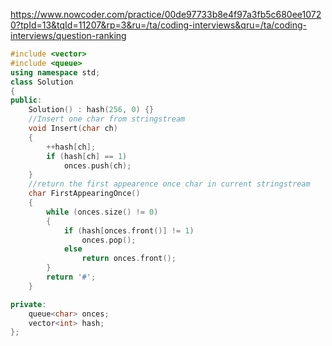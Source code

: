 https://www.nowcoder.com/practice/00de97733b8e4f97a3fb5c680ee10720?tpId=13&tqId=11207&rp=3&ru=/ta/coding-interviews&qru=/ta/coding-interviews/question-ranking

```cpp
#include <vector>
#include <queue>
using namespace std;
class Solution
{
public:
    Solution() : hash(256, 0) {}
    //Insert one char from stringstream
    void Insert(char ch)
    {
        ++hash[ch];
        if (hash[ch] == 1)
            onces.push(ch);
    }
    //return the first appearence once char in current stringstream
    char FirstAppearingOnce()
    {
        while (onces.size() != 0)
        {
            if (hash[onces.front()] != 1)
                onces.pop();
            else
                return onces.front();
        }
        return '#';
    }

private:
    queue<char> onces;
    vector<int> hash;
};
```

